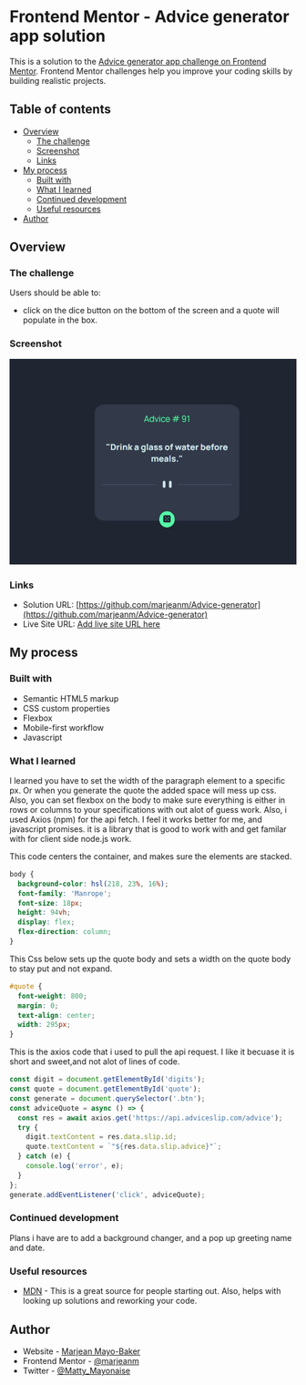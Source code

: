 # Frontend Mentor - Advice generator app solution

This is a solution to the [Advice generator app challenge on Frontend Mentor](https://www.frontendmentor.io/challenges/advice-generator-app-QdUG-13db). Frontend Mentor challenges help you improve your coding skills by building realistic projects.

## Table of contents

- [Overview](#overview)
  - [The challenge](#the-challenge)
  - [Screenshot](#screenshot)
  - [Links](#links)
- [My process](#my-process)
  - [Built with](#built-with)
  - [What I learned](#what-i-learned)
  - [Continued development](#continued-development)
  - [Useful resources](#useful-resources)
- [Author](#author)

## Overview

### The challenge

Users should be able to:

- click on the dice button on the bottom of the screen and a quote will populate in the box.

### Screenshot

![](./images/projectfend.JPG)

### Links

- Solution URL: [https://github.com/marjeanm/Advice-generator](https://github.com/marjeanm/Advice-generator)
- Live Site URL: [Add live site URL here](https://your-live-site-url.com)

## My process

### Built with

- Semantic HTML5 markup
- CSS custom properties
- Flexbox
- Mobile-first workflow
- Javascript

### What I learned

I learned you have to set the width of the paragraph element to a specific px. Or when you generate the quote the added space will mess up css.
Also, you can set flexbox on the body to make sure everything is either in rows or columns to your specifications with out alot of guess work.
Also, i used Axios (npm) for the api fetch. I feel it works better for me, and javascript promises. it is a library that is good to work with and get familar with for client side node.js work.

This code centers the container, and makes sure the elements are stacked.

```css
body {
  background-color: hsl(218, 23%, 16%);
  font-family: 'Manrope';
  font-size: 18px;
  height: 94vh;
  display: flex;
  flex-direction: column;
}
```

This Css below sets up the quote body and sets a width on the quote body to stay put and not expand.

```css
#quote {
  font-weight: 800;
  margin: 0;
  text-align: center;
  width: 295px;
}
```

This is the axios code that i used to pull the api request. I like it becuase it is short and sweet,and not alot of lines of code.

```js
const digit = document.getElementById('digits');
const quote = document.getElementById('quote');
const generate = document.querySelector('.btn');
const adviceQuote = async () => {
  const res = await axios.get('https://api.adviceslip.com/advice');
  try {
    digit.textContent = res.data.slip.id;
    quote.textContent = `"${res.data.slip.advice}"`;
  } catch (e) {
    console.log('error', e);
  }
};
generate.addEventListener('click', adviceQuote);
```

### Continued development

Plans i have are to add a background changer, and a pop up greeting name and date.

### Useful resources

- [MDN](https://developer.mozilla.org/en-US/) - This is a great source for people starting out. Also, helps with looking up solutions and reworking your code.

## Author

- Website - [Marjean Mayo-Baker](https://www.your-site.com)
- Frontend Mentor - [@marjeanm](https://www.frontendmentor.io/profile/yourusername)
- Twitter - [@Matty_Mayonaise](https://www.twitter.com/Matty_Mayonaise)
